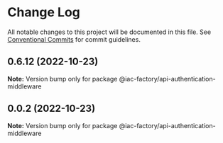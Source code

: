 # Change Log

All notable changes to this project will be documented in this file.
See [Conventional Commits](https://conventionalcommits.org) for commit guidelines.

## 0.6.12 (2022-10-23)

**Note:** Version bump only for package @iac-factory/api-authentication-middleware





## 0.0.2 (2022-10-23)

**Note:** Version bump only for package @iac-factory/api-authentication-middleware
